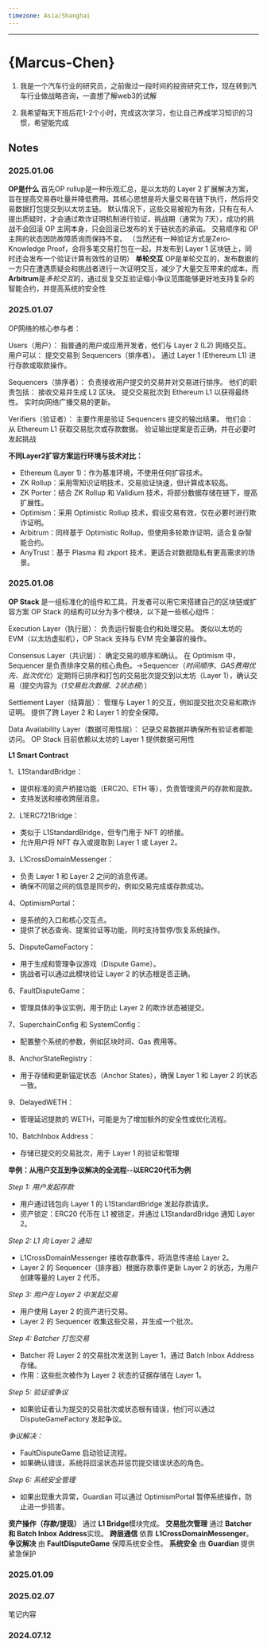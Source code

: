 ```yaml
---
timezone: Asia/Shanghai
---
```



---

# {Marcus-Chen}

1. 我是一个汽车行业的研究员，之前做过一段时间的投资研究工作，现在转到汽车行业做战略咨询，一直想了解web3的试解

2. 我希望每天下班后花1-2个小时，完成这次学习，也让自己养成学习知识的习惯，希望能完成

## Notes

<!-- Content_START -->

### 2025.01.06
**OP是什么**
首先OP rullup是一种乐观汇总，是以太坊的 Layer 2 扩展解决方案，旨在提高交易吞吐量并降低费用。其核心思想是将大量交易在链下执行，然后将交易数据打包提交到以太坊主链。
默认情况下，这些交易被视为有效，只有在有人提出质疑时，才会通过欺诈证明机制进行验证，挑战期（通常为 7天），成功的挑战不会回滚 OP 主网本身，只会回滚已发布的关于链状态的承诺。 交易顺序和 OP 主网的状态因防故障质询而保持不变。
（当然还有一种验证方式是Zero-Knowledge Proof，会将多笔交易打包在一起，并发布到 Layer 1 区块链上，同时还会发布一个验证计算有效性的证明）
**单轮交互**
OP是单轮交互的，发布数据的一方只在遭遇质疑会和挑战者进行一次证明交互，减少了大量交互带来的成本，而**Arbitrum**是*多轮交互*的，通过反复交互验证缩小争议范围能够更好地支持复杂的智能合约，并提高系统的安全性

### 2025.01.07
OP网络的核心参与者：

Users（用户）：
指普通的用户或应用开发者，他们与 Layer 2 (L2) 网络交互。
用户可以：
提交交易到 Sequencers（排序者）。
通过 Layer 1 (Ethereum L1) 进行存款或取款操作。

Sequencers（排序者）：
负责接收用户提交的交易并对交易进行排序。
他们的职责包括：
接收交易并生成 L2 区块。
提交交易批次到 Ethereum L1 以获得最终性。
实时向网络广播交易的更新。

Verifiers（验证者）：
主要作用是验证 Sequencers 提交的输出结果。
他们会：
从 Ethereum L1 获取交易批次或存款数据。
验证输出提案是否正确，并在必要时发起挑战

**不同Layer2扩容方案运行环境与技术对比：**
- Ethereum (Layer 1)：作为基准环境，不使用任何扩容技术。
- ZK Rollup：采用零知识证明技术，交易验证快速，但计算成本较高。
- ZK Porter：结合 ZK Rollup 和 Validium 技术，将部分数据存储在链下，提高扩展性。
- Optimism：采用 Optimistic Rollup 技术，假设交易有效，仅在必要时进行欺诈证明。
- Arbitrum：同样基于 Optimistic Rollup，但使用多轮欺诈证明，适合复杂智能合约。
- AnyTrust：基于 Plasma 和 zkport 技术，更适合对数据隐私有更高需求的场景。

### 2025.01.08
**OP Stack** 是一组标准化的组件和工具，开发者可以用它来搭建自己的区块链或扩容方案
OP Stack 的结构可以分为多个模块，以下是一些核心组件：

Execution Layer（执行层）：
负责运行智能合约和处理交易。
类似以太坊的 EVM（以太坊虚拟机），OP Stack 支持与 EVM 完全兼容的操作。

Consensus Layer（共识层）：
确定交易的顺序和确认。
在 Optimism 中，Sequencer 是负责排序交易的核心角色。→Sequencer（*时间顺序、GAS费用优先、批次优化*）定期将已排序和打包的交易批次提交到以太坊（Layer 1），确认交易（提交内容为（*1交易批次数据*、*2状态根*））

Settlement Layer（结算层）：
管理与 Layer 1 的交互，例如提交批次交易和欺诈证明。
提供了跨 Layer 2 和 Layer 1 的安全保障。

Data Availability Layer（数据可用性层）：
记录交易数据并确保所有验证者都能访问。
OP Stack 目前依赖以太坊的 Layer 1 提供数据可用性

**L1 Smart Contract**

1、L1StandardBridge：
- 提供标准的资产桥接功能（ERC20、ETH 等），负责管理资产的存款和提款。
- 支持发送和接收跨层消息。

2、L1ERC721Bridge：
- 类似于 L1StandardBridge，但专门用于 NFT 的桥接。
- 允许用户将 NFT 存入或提取到 Layer 1 或 Layer 2。

3、L1CrossDomainMessenger：
- 负责 Layer 1 和 Layer 2 之间的消息传递。
- 确保不同层之间的信息是同步的，例如交易完成或存款成功。

4、OptimismPortal：
- 是系统的入口和核心交互点。
- 提供了状态查询、提案验证等功能，同时支持暂停/恢复系统操作。

5、DisputeGameFactory：
- 用于生成和管理争议游戏（Dispute Game）。
- 挑战者可以通过此模块验证 Layer 2 的状态根是否正确。

6、FaultDisputeGame：
- 管理具体的争议实例，用于防止 Layer 2 的欺诈状态被提交。

7、SuperchainConfig 和 SystemConfig：
- 配置整个系统的参数，例如区块时间、Gas 费用等。

8、AnchorStateRegistry：
- 用于存储和更新锚定状态（Anchor States），确保 Layer 1 和 Layer 2 的状态一致。

9、DelayedWETH：
- 管理延迟提款的 WETH，可能是为了增加额外的安全性或优化流程。

10、BatchInbox Address：
- 存储已提交的交易批次，用于 Layer 1 的验证和管理

**举例：从用户交互到争议解决的全流程--以ERC20代币为例**

*Step 1: 用户发起存款*

- 用户通过钱包向 Layer 1 的 L1StandardBridge 发起存款请求。
- 资产锁定：ERC20 代币在 L1 被锁定，并通过 L1StandardBridge 通知 Layer 2。

*Step 2: L1 向 Layer 2 通知*

- L1CrossDomainMessenger 接收存款事件，将消息传递给 Layer 2。
- Layer 2 的 Sequencer（排序器）根据存款事件更新 Layer 2 的状态，为用户创建等量的 Layer 2 代币。

*Step 3: 用户在 Layer 2 中发起交易*

- 用户使用 Layer 2 的资产进行交易。
- Layer 2 的 Sequencer 收集这些交易，并生成一个批次。

*Step 4: Batcher 打包交易*

- Batcher 将 Layer 2 的交易批次发送到 Layer 1，通过 Batch Inbox Address 存储。
- 作用：这些批次被作为 Layer 2 状态的证据存储在 Layer 1。

*Step 5: 验证或争议*
- 如果验证者认为提交的交易批次或状态根有错误，他们可以通过 DisputeGameFactory 发起争议。

*争议解决：*
- FaultDisputeGame 启动验证流程。
- 如果确认错误，系统将回滚状态并惩罚提交错误状态的角色。

*Step 6: 系统安全管理*
- 如果出现重大异常，Guardian 可以通过 OptimismPortal 暂停系统操作，防止进一步损害。

**资产操作（存款/提现）** 通过 **L1 Bridge**模块完成。
**交易批次管理** 通过 **Batcher 和 Batch Inbox Address**实现。
**跨层通信** 依靠 **L1CrossDomainMessenger**。
**争议解决** 由 **FaultDisputeGame** 保障系统安全性。
**系统安全** 由 **Guardian** 提供紧急保护

### 2025.01.09

### 2025.02.07

笔记内容

### 2024.07.12

<!-- Content_END -->
